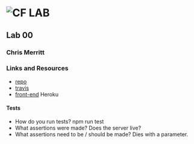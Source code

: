 ![CF](http://i.imgur.com/7v5ASc8.png) LAB
=================================================

## Lab 00

### Chris Merritt

### Links and Resources
* [repo](https://github.com/401-advanced-javascript-merritt/lab-00)
* [travis](https://www.travis-ci.com/401-advanced-javascript-merritt/lab-00.svg?branch=labupload)
* [front-end](https://lab-00-merritt.herokuapp.com/) Heroku

  
#### Tests
* How do you run tests?
npm run test
* What assertions were made?
Does the server live?
* What assertions need to be / should be made?
Dies with a parameter.


